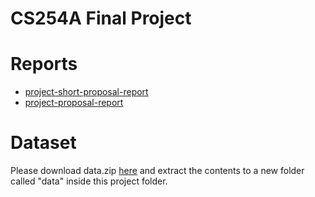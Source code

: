 # CS254A Final Project

# Reports

- [project-short-proposal-report](https://docs.google.com/document/d/1OWrsf4nqGVoBglW8X50DnV1j7ENZZA8nGm7nB5tf_G8/edit)
- [project-proposal-report](https://docs.google.com/document/d/1J6U9JkQXJKQw0Um-YflAZNiL4zgXxc6XG9EBG0Q--Js/edit)

# Dataset

Please download data.zip [here](https://fs.a0-0.com/cs254a-final-project/data/data.zip) and extract the contents to a new folder called "data" inside this project folder.
